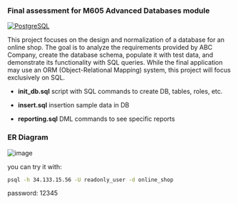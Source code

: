 ### Final assessment for M605 Advanced Databases module

[![PostgreSQL](https://img.shields.io/badge/PostgreSQL-14-orange.svg)](https://www.postgresql.org/)

This project focuses on the design and normalization of a database for an online shop. The goal is to analyze the requirements provided by ABC Company, create the database schema, populate it with test data, and demonstrate its functionality with SQL queries. While the final application may use an ORM (Object-Relational Mapping) system, this project will focus exclusively on SQL.

- **init_db.sql** script with SQL commands to create DB, tables, roles, etc.

- **insert.sql** insertion sample data in DB

- **reporting.sql** DML commands to see specific reports 

### ER Diagram
![image](https://github.com/Pakhomovskii/gisma-advanced-db/assets/69305661/0f1f17c5-9b4c-4552-ae29-29069da3bd16)

you can try it with:
```bash
psql -h 34.133.15.56 -U readonly_user -d online_shop
```
password: 12345
